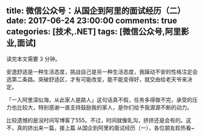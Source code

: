 title: 微信公众号：从国企到阿里的面试经历（二）
date: 2017-06-24 23:00:00
comments: true
categories: [技术,.NET]
tags: [微信公众号,阿里影业,面试]
---

读完本文需要 3 分钟。

安逸舒适是一种生活态度，挑战自己是另一种生活态度，我躁动不安的性格注定会选第二条路。突破舒适区，才有可能改变，能不能变得好，就交由给老天爷来决定。

「一入阿里深似海，从此家人是路人」这句话真不假，任务多得做不完，承受的压力也比较大，特别感谢一直支持鼓励我的家人，是你们给予我源源不断的动力。

比较遗憾的是没时间写博客了555。不过，时间就像乳沟，挤挤还是会有的。这不，真的挤出来一篇，接上篇 从国企到阿里的面试经历（一），各位朋友趁热看~

<!-- more --> 

<script>
  location.href = "https://mp.weixin.qq.com/s?__biz=MzIyNjE0MzU1OQ==&mid=2650101229&idx=1&sn=1e6ab19ce22cd53d0b6ec7bd19ca9cd4&chksm=f07509c5c70280d3e5330cea947e224c36792903c77303e617ef75e90c585000e4b098e0d338#rd";
</script>